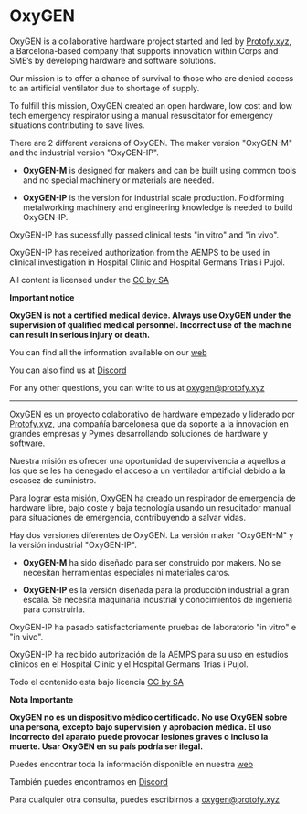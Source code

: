 # OxyGEN

OxyGEN is a collaborative hardware project started and led by [Protofy.xyz](https://protofy.xyz/), a Barcelona-based company that supports innovation within Corps and SME’s by developing hardware and software solutions.

Our mission is to offer a chance of survival to those who are denied access to an artificial ventilator due to shortage of supply.

To fulfill this mission, OxyGEN created an open hardware, low cost and low tech emergency respirator using a manual resuscitator for emergency situations contributing to save lives.

There are 2 different versions of OxyGEN. The maker version "OxyGEN-M" and the industrial version "OxyGEN-IP".

* **OxyGEN-M** is designed for makers and can be built using common tools and no special machinery or materials are needed. 

* **OxyGEN-IP** is the version for industrial scale production. Foldforming metalworking machinery and engineering knowledge is needed to build OxyGEN-IP.

OxyGEN-IP has sucessfully passed clinical tests "in vitro" and "in vivo".

OxyGEN-IP has received authorization from the AEMPS to be used in clinical investigation in Hospital Clinic and Hospital Germans Trias i Pujol.

All content is licensed under the [CC by SA](https://creativecommons.org/licenses/by-sa/3.0)


**Important notice**

**OxyGEN is not a certified medical device. Always use OxyGEN under the supervision of qualified medical personnel. Incorrect use of the machine can result in serious injury or death.**


You can find all the information available on our [web](https://www.oxygen.protofy.xyz/?lang=es)

You can also find us at [Discord](https://discord.gg/yyYQxEG)

For any other questions, you can write to us at oxygen@protofy.xyz

-------------------------------------------------------------------------------------

OxyGEN es un proyecto colaborativo de hardware empezado y liderado por [Protofy.xyz](https://protofy.xyz/), una compañía barcelonesa que da soporte a la innovación en grandes empresas y Pymes desarrollando soluciones de hardware y software.

Nuestra misión es ofrecer una oportunidad de supervivencia a aquellos a los que se les ha denegado el acceso a un ventilador artificial debido a la escasez de suministro.

Para lograr esta misión, OxyGEN ha creado un respirador de emergencia de hardware libre, bajo coste y baja tecnología usando un resucitador manual para situaciones de emergencia, contribuyendo a salvar vidas.

Hay dos versiones diferentes de OxyGEN. La versión maker "OxyGEN-M" y la versión industrial "OxyGEN-IP".

* **OxyGEN-M** ha sido diseñado para ser construido por makers. No se necesitan herramientas especiales ni materiales caros. 

* **OxyGEN-IP** es la versión diseñada para la producción industrial a gran escala. Se necesita maquinaria industrial y conocimientos de ingeniería para construirla. 


OxyGEN-IP ha pasado satisfactoriamente pruebas de laboratorio "in vitro" e "in vivo". 

OxyGEN-IP ha recibido autorización de la AEMPS para su uso en estudios clínicos en el Hospital Clinic y el Hospital Germans Trias i Pujol.

Todo el contenido esta bajo licencia [CC by SA](https://creativecommons.org/licenses/by-sa/3.0)


**Nota Importante**

**OxyGEN no es un dispositivo médico certificado. No use OxyGEN sobre una persona, excepto bajo supervisión y aprobación médica. El uso incorrecto del aparato puede provocar lesiones graves o incluso la muerte. Usar OxyGEN en su país podría ser ilegal.**


Puedes encontrar toda la información disponible en nuestra [web](https://www.oxygen.protofy.xyz/?lang=es)

También puedes encontrarnos en [Discord](https://discord.gg/yyYQxEG)

Para cualquier otra consulta, puedes escribirnos a oxygen@protofy.xyz
